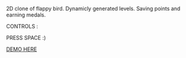 2D clone of flappy bird. Dynamicly generated levels. Saving points and earning medals.

CONTROLS :

PRESS SPACE :)

[DEMO HERE](http://pp43694.wsbpoz.solidhost.pl/test/tappyplane/)